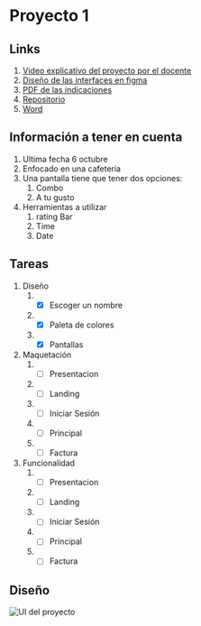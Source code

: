 # Proyecto 1

## Links

1. [Video explicativo del proyecto por el docente](https://youtu.be/0dr48fdIXgM)
2. [Diseño de las interfaces en figma](https://www.figma.com/file/9bZLPM1tKjuMWFlC7rmdKk/herr4-Proyecto-1?node-id=7%3A444)
3. [PDF de las indicaciones](https://utpac-my.sharepoint.com/:b:/g/personal/marlina_sanchez_utp_ac_pa/EavaUmV1h4xCge9tQBkeWIMBVmXyijeRItGT0CBHonv67Q?e=fgN5aH)
4. [Repositorio](https://github.com/RicardoCuan/herr4_Proyecto1)
5. [Word](https://utpac-my.sharepoint.com/:w:/g/personal/marlina_sanchez_utp_ac_pa/EedSZt5L3W1CrLwwhHHWg6IBMPKmCwZDxUTrOuPDV16A3g?e=sujsp9) 

## Información a tener en cuenta

1. Ultima fecha 6 octubre
2. Enfocado en una cafetería
3. Una pantalla tiene que tener dos opciones:
   1. Combo
   2. A tu gusto
4. Herramientas a utilizar
   1. rating Bar
   2. Time
   3. Date

## Tareas

1. Diseño
   1. -[x] Escoger un nombre
   2. -[x] Paleta de colores
   3. -[x] Pantallas
2. Maquetación
   1. -[ ] Presentacion
   2. -[ ] Landing
   3. -[ ] Iniciar Sesión
   4. -[ ] Principal
   5. -[ ] Factura
3. Funcionalidad
   1. -[ ] Presentacion
   2. -[ ] Landing
   3. -[ ] Iniciar Sesión
   4. -[ ] Principal
   5. -[ ] Factura

## Diseño

![UI del proyecto](https://i.imgur.com/geH14qG.png)
